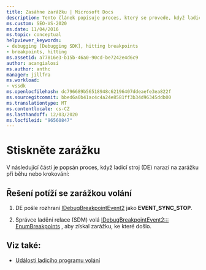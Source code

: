 ```yaml
---
title: Zasáhne zarážku | Microsoft Docs
description: Tento článek popisuje proces, který se provede, když ladicí stroj při spuštění nebo krokování narazí na zarážku.
ms.custom: SEO-VS-2020
ms.date: 11/04/2016
ms.topic: conceptual
helpviewer_keywords:
- debugging [Debugging SDK], hitting breakpoints
- breakpoints, hitting
ms.assetid: a77816e3-b15b-46a0-90cd-be7242e4d6c9
author: acangialosi
ms.author: anthc
manager: jillfra
ms.workload:
- vssdk
ms.openlocfilehash: dc796689b56518948c62196407ddeaefe3ea822f
ms.sourcegitcommit: bbed6a0b41ac4c4a24e8581ff3b34d96345ddb00
ms.translationtype: MT
ms.contentlocale: cs-CZ
ms.lasthandoff: 12/03/2020
ms.locfileid: "96560847"
---
```

# <a name="hit-a-breakpoint"></a>Stiskněte zarážku
V následující části je popsán proces, když ladicí stroj (DE) narazí na zarážku při běhu nebo krokování:

## <a name="troubleshoot-a-hit-breakpoint"></a>Řešení potíží se zarážkou volání

1. DE pošle rozhraní [IDebugBreakpointEvent2](../../extensibility/debugger/reference/idebugbreakpointevent2.md) jako **EVENT_SYNC_STOP**.

2. Správce ladění relace (SDM) volá [IDebugBreakpointEvent2::: EnumBreakpoints](../../extensibility/debugger/reference/idebugbreakpointevent2-enumbreakpoints.md) , aby získal zarážku, ke které došlo.

## <a name="see-also"></a>Viz také:
- [Události ladicího programu volání](../../extensibility/debugger/calling-debugger-events.md)
